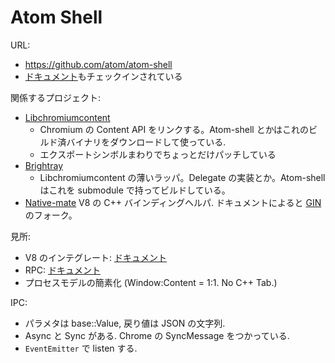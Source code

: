 
# Atom Shell

URL:

  * https://github.com/atom/atom-shell
  * [ドキュメント](https://github.com/atom/atom-shell/tree/master/docs)もチェックインされている

 関係するプロジェクト:

  * [Libchromiumcontent](https://github.com/brightray/libchromiumcontent)
    * Chromium の Content API をリンクする。Atom-shell とかはこれのビルド済バイナリをダウンロードして使っている.
    * エクスポートシンボルまわりでちょっとだけパッチしている
  * [Brightray](https://github.com/brightray/brightray)
    * Libchromiumcontent の薄いラッパ。Delegate の実装とか。Atom-shell はこれを submodule で持ってビルドしている。
  * [Native-mate](https://www.npmjs.com/package/native-mate) V8 の C++ バインディングヘルパ. ドキュメントによると [GIN](https://chromium.googlesource.com/chromium/src/+/HEAD/gin/README)  のフォーク。

見所:

 * V8 のインテグレート: [ドキュメント](https://github.com/atom/atom-shell/blob/master/docs/development/atom-shell-vs-node-webkit.md)
 * RPC: [ドキュメント](https://github.com/atom/atom-shell/blob/master/docs/api/remote.md)
 * プロセスモデルの簡素化 (Window:Content = 1:1. No C++ Tab.)

IPC:

 * パラメタは base::Value, 戻り値は JSON の文字列.
 * Async と Sync がある. Chrome の SyncMessage をつかっている.
 * `EventEmitter` で listen する.
